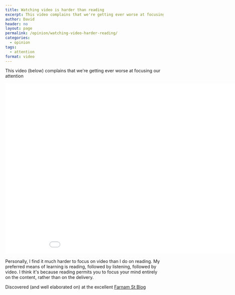 ```yaml
---
title: Watching video is harder than reading
excerpt: This video complains that we're getting ever worse at focusing our attention
author: David
header: no
layout: page
permalink: /opinion/watching-video-harder-reading/
categories:
  - opinion
tags:
  - attention
format: video
---
```

This video (below) complains that we're getting ever worse at focusing our attention

<div class="flex-video">
<iframe width='970' height='546' src='//www.youtube.com/embed/Edx9D2yaOGs' frameborder='0' allowfullscreen></iframe>
</div>

Personally, I find it much harder to focus on video than I do on reading. My preferred means of learning is reading, followed by listening, followed by video. I think it's because reading permits you to focus your mind entirely on the content, rather than on the delivery.

Discovered (and well elaborated on) at the excellent [Farnam St Blog][1]

 [1]: http://www.farnamstreetblog.com/2014/01/the-impoverishment-of-attention/
